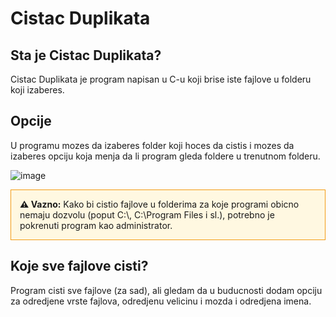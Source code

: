 # Cistac Duplikata
## Sta je Cistac Duplikata?
Cistac Duplikata je program napisan u C-u koji brise iste fajlove u folderu koji izaberes.
## Opcije
U programu mozes da izaberes folder koji hoces da cistis i mozes da izaberes opciju koja menja da li program gleda foldere u trenutnom folderu.


![image](https://github.com/user-attachments/assets/de7e43d5-5e8a-4539-a59d-184f75ac4212)


<div style="border: 1px solid #f39c12; padding: 1em; background-color: #fff8e1;">
  <strong>⚠️ Vazno:</strong> Kako bi cistio fajlove u folderima za koje programi obicno nemaju dozvolu (poput C:\, C:\Program Files i sl.), potrebno je pokrenuti program kao administrator.
</div>

## Koje sve fajlove cisti?
Program cisti sve fajlove (za sad), ali gledam da u buducnosti dodam opciju za odredjene vrste fajlova, odredjenu velicinu i mozda i odredjena imena.
